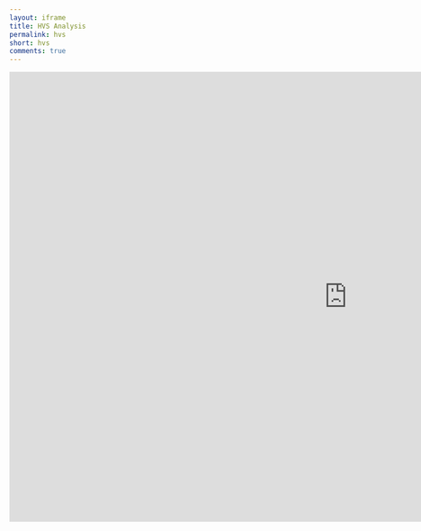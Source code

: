 ```yaml
---
layout: iframe
title: HVS Analysis
permalink: hvs
short: hvs
comments: true
---
```



<!-- <div class="container">
  <div id='app'></div>
</div>


<script src="{{ site.baseurl }}/assets/react/dist/benchmarking.js"></script>
<script> benchmarking.app({'app': 'app'}); </script> -->


<div>
<iframe frameborder="no" border="0" marginwidth="0" marginheight="0" width="1200" height="800" src="http://mlunacek.com/github/466635c723abf3b5f68807872c915edc/466635c723abf3b5f68807872c915edc/">
&nbsp;
</iframe>
</div>

